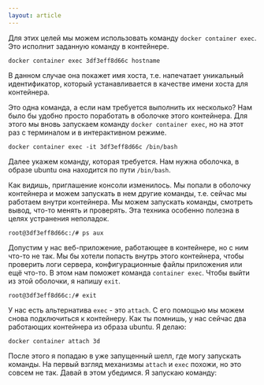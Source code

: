 ```yaml
---
layout: article
---
```

Для этих целей мы можем использовать команду `docker container exec`. Это исполнит заданную команду в контейнере. 

```
docker container exec 3df3eff8d66c hostname
```

В данном случае она покажет имя хоста, т.е. напечатает уникальный идентификатор, который устанавливается в качестве имени хоста для контейнера.

Это одна команда, а если нам требуется выполнить их несколько? Нам было бы удобно просто поработать в оболочке этого контейнера. Для этого мы вновь запускаем команду `docker container exec`, но на этот раз с терминалом и в интерактивном режиме. 

```
docker container exec -it 3df3eff8d66c /bin/bash
```

Далее укажем команду, которая требуется. Нам нужна оболочка, в образе ubuntu она находится по пути `/bin/bash`.

Как видишь, приглашение консоли изменилось. Мы попали в оболочку контейнера и можем запускать в нем другие команды, т.е. сейчас мы работаем внутри контейнера. Мы можем запускать команды, смотреть вывод, что-то менять и проверять. Эта техника особенно полезна в целях устранения неполадок.

```
root@3df3eff8d66c:/# ps aux
```

Допустим у нас веб-приложение, работающее в контейнере, но с ним что-то не так. Мы бы хотели попасть внутрь этого контейнера, чтобы проверить логи сервера, конфигурационные файлы приложения или ещё что-то. В этом нам поможет команда `container exec`. Чтобы выйти из этой оболочки, я напишу `exit`.

```
root@3df3eff8d66c:/# exit
```

У нас есть альтернатива `exec` - это `attach`. С его помощью мы можем снова подключиться к контейнеру. Как ты помнишь, у нас сейчас два работающих контейнера из образа ubuntu. Я делаю:

```
docker container attach 3d
```

После этого я попадаю в уже запущенный шелл, где могу запускать команды. На первый взгляд механизмы `attach` и `exec` похожи, но это совсем не так. Давай в этом убедимся. Я запускаю команду:
